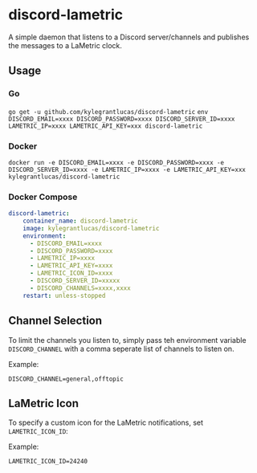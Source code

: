 # discord-lametric

A simple daemon that listens to a Discord server/channels and publishes the messages to a LaMetric clock.

## Usage

### Go

`go get -u github.com/kylegrantlucas/discord-lametric`
`env DISCORD_EMAIL=xxxx DISCORD_PASSWORD=xxxx DISCORD_SERVER_ID=xxxx LAMETRIC_IP=xxxx LAMETRIC_API_KEY=xxx discord-lametric`

### Docker

`docker run -e DISCORD_EMAIL=xxxx -e DISCORD_PASSWORD=xxxx -e DISCORD_SERVER_ID=xxxx -e LAMETRIC_IP=xxxx -e LAMETRIC_API_KEY=xxx kylegrantlucas/discord-lametric`

### Docker Compose

```yaml
discord-lametric:
    container_name: discord-lametric
    image: kylegrantlucas/discord-lametric
    environment:
      - DISCORD_EMAIL=xxxx
      - DISCORD_PASSWORD=xxxx
      - LAMETRIC_IP=xxxx
      - LAMETRIC_API_KEY=xxxx
      - LAMETRIC_ICON_ID=xxxx
      - DISCORD_SERVER_ID=xxxxx
      - DISCORD_CHANNELS=xxxx,xxxx
    restart: unless-stopped
```

## Channel Selection

To limit the channels you listen to, simply pass teh environment variable `DISCORD_CHANNEL` with a comma seperate list of channels to listen on.

Example:

`DISCORD_CHANNEL=general,offtopic`

## LaMetric Icon

To specify a custom icon for the LaMetric notifications, set `LAMETRIC_ICON_ID`:

Example:

`LAMETRIC_ICON_ID=24240`